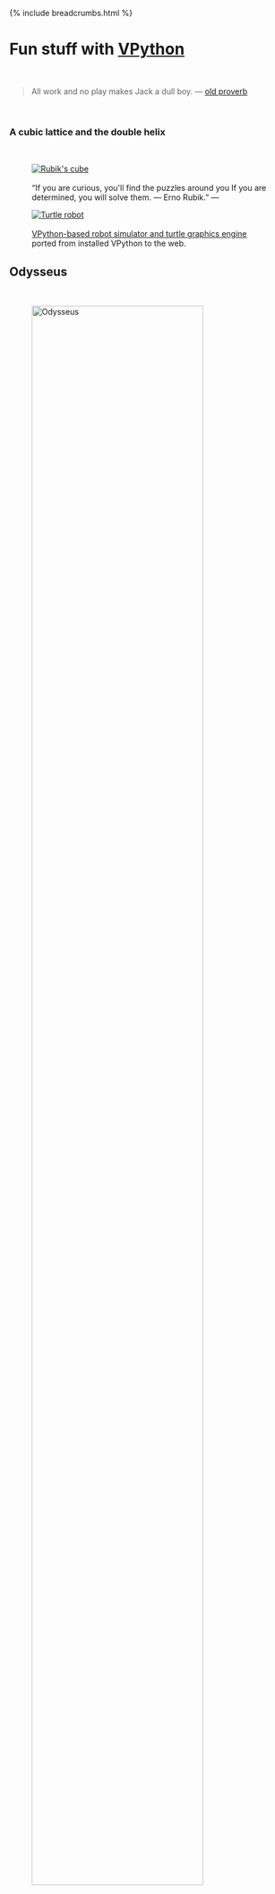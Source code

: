 {% include breadcrumbs.html %}

# Fun stuff with [VPython](https://vpython.org/) 
<div class="header_line"><br/></div>

<blockquote>
All work and no play makes Jack a dull boy. &mdash; <a href="https://en.wikipedia.org/wiki/Proverb">old proverb</a>
</blockquote><br/>

### A cubic lattice and the double helix
<div class="subsection_header_line"><br/></div>

<div class="double_image">
<figure class="left_image">
  <a href="/science/fun/rubiks_cube.html">
    <img alt="Rubik&apos;s cube" src="/science/images/rubiks_cube.png" title="Click to animate"/>
  </a>
  <figcaption><br/>“If you are curious, you'll find the puzzles around you 
  If you are determined, you will solve them. &mdash; Erno Rubik.” &mdash; </figcaption>
</figure>
<figure class="right_image">
  <a href="/science/fun/robot.html">
    <img alt="Turtle robot" src="/science/images/robot.png" title="Click to animate"/>
  </a>
  <figcaption><br/>
  <a href="https://github.com/possibly-wrong/vturtle">VPython-based robot simulator and turtle graphics engine</a>
  ported from installed VPython to the web.
  </figcaption>
</figure>
</div>

<p style="clear: both;"></p>

## Odysseus
<div class="subsection_header_line"><br/></div>

<figure>
    <a href="/science/fun/odysseus.html">
      <img alt="Odysseus" width="85%" height="85%" src="/science/images/odysseus.png" title="Click to animate"/>
    </a>
</figure>
